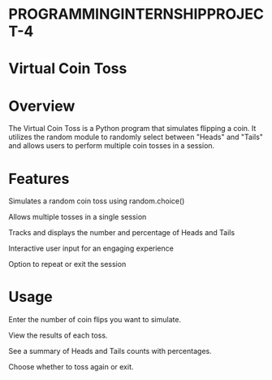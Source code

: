 # PROGRAMMINGINTERNSHIPPROJECT-4

# Virtual Coin Toss

# Overview

The Virtual Coin Toss is a Python program that simulates flipping a coin. It utilizes the random module to randomly select between "Heads" and "Tails" and allows users to perform multiple coin tosses in a session.

# Features

Simulates a random coin toss using random.choice()

Allows multiple tosses in a single session

Tracks and displays the number and percentage of Heads and Tails

Interactive user input for an engaging experience

Option to repeat or exit the session

# Usage

Enter the number of coin flips you want to simulate.

View the results of each toss.

See a summary of Heads and Tails counts with percentages.

Choose whether to toss again or exit.
